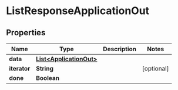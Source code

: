 

# ListResponseApplicationOut

## Properties

Name | Type | Description | Notes
------------ | ------------- | ------------- | -------------
**data** | [**List&lt;ApplicationOut&gt;**](ApplicationOut.md) |  | 
**iterator** | **String** |  |  [optional]
**done** | **Boolean** |  | 




